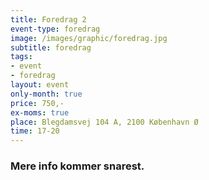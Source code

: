 ```yaml
---
title: Foredrag 2
event-type: foredrag
image: /images/graphic/foredrag.jpg
subtitle: foredrag
tags:
- event
- foredrag
layout: event
only-month: true
price: 750,-
ex-moms: true
place: Blegdamsvej 104 A, 2100 København Ø
time: 17-20
---
```


### Mere info kommer snarest.